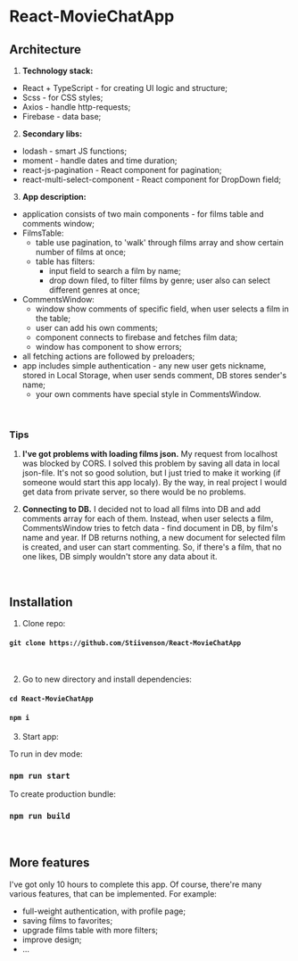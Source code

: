 # React-MovieChatApp

## Architecture

1. **Technology stack:**

- React + TypeScript - for creating UI logic and structure;
- Scss - for CSS styles;
- Axios - handle http-requests;
- Firebase - data base;

2. **Secondary libs:**

- lodash - smart JS functions;
- moment - handle dates and time duration;
- react-js-pagination - React component for pagination;
- react-multi-select-component - React component for DropDown field;

3. **App description:**

- application consists of two main components - for films table and comments window;
- FilmsTable:
    - table use pagination, to 'walk' through films array and show certain number of films at once;
    - table has filters:
        - input field to search a film by name;
        - drop down filed, to filter films by genre; user also can select different genres at once;
- CommentsWindow:
    - window show comments of specific field, when user selects a film in the table;
    - user can add his own comments;
    - component connects to firebase and fetches film data;
    - window has component to show errors;
- all fetching actions are followed by preloaders;
- app includes simple authentication - any new user gets nickname, stored in Local Storage, when user sends comment, DB stores sender's name;
    - your own comments have special style in CommentsWindow.
<br />

### Tips
1. **I've got problems with loading films json.** My request from localhost was blocked by CORS. I solved this problem by saving all data in local json-file. It's not so good solution, but I just tried to make it working (if someone would start this app localy). By the way, in real project I would get data from private server, so there would be no problems.

2. **Connecting to DB.** I decided not to load all films into DB and add comments array for each of them. Instead, when user selects a film, CommentsWindow tries to fetch data - find document in DB, by film's name and year. If DB returns nothing, a new document for selected film is created, and user can start commenting. So, if there's a film, that no one likes, DB simply wouldn't store any data about it.
<br />

## Installation

1. Clone repo:
#### `git clone https://github.com/Stiivenson/React-MovieChatApp`
<br />

2. Go to new directory and install dependencies:
#### `cd React-MovieChatApp`
#### `npm i`

3. Start app:

To run in dev mode:
### `npm run start`

To create production bundle:
### `npm run build`
<br />

## More features

I've got only 10 hours to complete this app. Of course, there're many various features, that can be implemented. For example:

- full-weight authentication, with profile page;
- saving films to favorites;
- upgrade films table with more filters;
- improve design;
- ...
